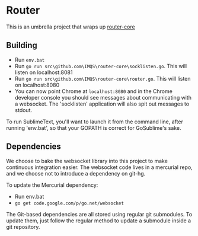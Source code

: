Router
======
This is an umbrella project that wraps up [router-core](https://github.com/IMQS/router-core)

Building
--------
* Run `env.bat`
* Run `go run src\github.com\IMQS\router-core\socklisten.go`. This will listen on localhost:8081
* Run `go run src\github.com\IMQS\router-core\router.go`. This will listen on localhost:8080
* You can now point Chrome at `localhost:8080` and in the Chrome developer console you should see messages
about communicating with a websocket. The 'socklisten' application will also spit out messages to stdout.

To run SublimeText, you'll want to launch it from the command line,
after running 'env.bat', so that your GOPATH is correct for GoSublime's sake.

Dependencies
------------
We choose to bake the websocket library into this project to make 
continuous integration easier. The websocket code lives in a mercurial repo,
and we choose not to introduce a dependency on git-hg.

To update the Mercurial dependency:

* Run env.bat
* `go get code.google.com/p/go.net/websocket`

The Git-based dependencies are all stored using regular git submodules.
To update them, just follow the regular method to update a submodule
inside a git repository.